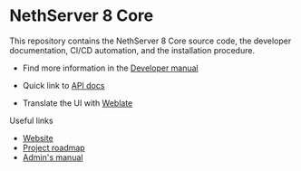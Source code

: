 # NethServer 8 Core

This repository contains the NethServer 8 Core source code, the developer
documentation, CI/CD automation, and the installation procedure.

* Find more information in the [Developer
  manual](https://nethserver.github.io/ns8-core/)

* Quick link to [API
  docs](https://github.com/NethServer/ns8-core/tree/apidoc)

* Translate the UI with
  [Weblate](https://hosted.weblate.org/projects/ns8/)

Useful links

- [Website](https://www.nethserver.org)
- [Project roadmap](https://trello.com/b/R58gtZ8I/ns8)
- [Admin's manual](https://ns8.nethserver.org)
